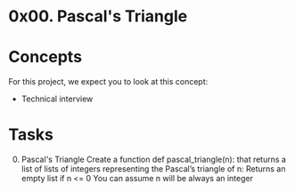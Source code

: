 # 0x00. Pascal's Triangle

# Concepts
For this project, we expect you to look at this concept:
  - Technical interview

# Tasks
0. Pascal's Triangle
Create a function def pascal_triangle(n): that returns a list of lists of integers representing the Pascal’s triangle of n:
Returns an empty list if n <= 0
You can assume n will be always an integer
